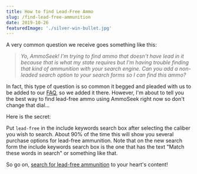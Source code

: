 ```yaml
---
title: How to find Lead-Free Ammo
slug: /find-lead-free-ammunition
date: 2019-10-26
featuredImage: './silver-win-bullet.jpg'
---
```


A very common question we receive goes something like this:

> *Yo, AmmoSeek! I'm trying to find ammo that doesn't have lead in it because that is what my state requires but I'm having trouble finding that kind of ammunition with your search engine. Can you add a non-leaded search option to your search forms so I can find this ammo?*

In fact, this type of question is so common it begged and pleaded with us to be added to our [FAQ](https://docs.ammoseek.com/#how-can-i-find-lead-free-ammunition), so we added it there. However, I'm about to tell you the best way to find lead-free ammo using AmmoSeek right now so don't change that dial...

Here is the secret:

Put `lead-free` in the include keywords search box after selecting the caliber you wish to search. About 90% of the time this will show you several purchase options for lead-free ammunition. Note that on the new search form the include keywords search box is the one that has the text "Match these words in search" or something like that.

So go on, [search for lead-free ammunition](https://ammoseek.com/) to your heart's content!

